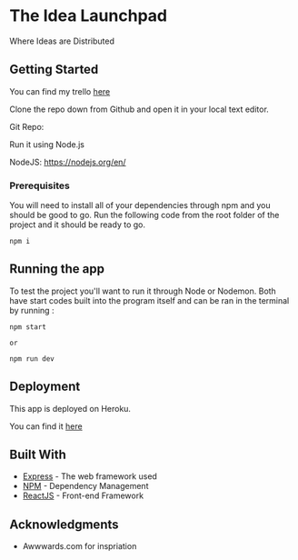 # The Idea Launchpad

Where Ideas are Distributed

## Getting Started

You can find my trello [here](https://trello.com/b/A07vRyiM)

Clone the repo down from Github and open it in your local text editor.

Git Repo:

Run it using Node.js

NodeJS: https://nodejs.org/en/

### Prerequisites

You will need to install all of your dependencies through npm and you should be good to go.
Run the following code from the root folder of the project and it should be ready to go.

```
npm i
```

## Running the app

To test the project you'll want to run it through Node or Nodemon. Both have start codes built into the program itself and can be ran in the terminal by running :
```
npm start

or

npm run dev
```

## Deployment

This app is deployed on Heroku.

You can find it [here](https://sleepy-journey-36817.herokuapp.com/)

## Built With

* [Express](https://expressjs.com/) - The web framework used
* [NPM](https://www.npmjs.com/) - Dependency Management
* [ReactJS](https://reactjs.org/) - Front-end Framework



## Acknowledgments

* Awwwards.com for inspriation
